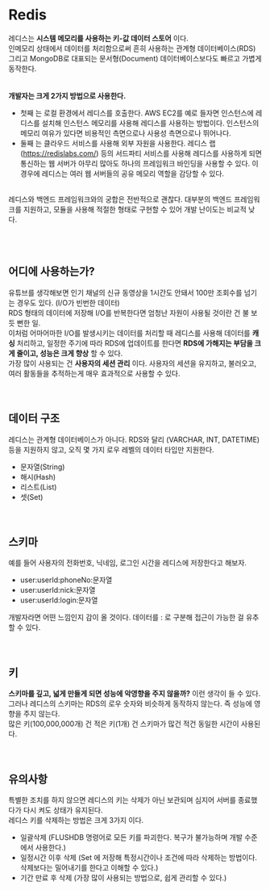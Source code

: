 # Redis 
레디스는 __시스템 메모리를 사용하는 키-값 데이터 스토어__ 이다.  
인메모리 상태에서 데이터를 처리함으로써 흔히 사용하는 관계형 데이터베이스(RDS) 그리고 MongoDB로 대표되는 문서형(Document) 데이터베이스보다도 빠르고 가볍게 동작한다.  
<br>  
__개발자는 크게 2가지 방법으로 사용한다.__  
- 첫째 는 로컬 환경에서 레디스를 호출한다. AWS EC2를 예로 들자면 인스턴스에 레디스를 설치해 인스턴스 메모리를 사용해 레디스를 사용하는 방법이다. 인스턴스의 메모리 여유가 있다면 비용적인 측면으로나 사용성 측면으로나 뛰어나다.
- 둘째 는 클라우드 서비스를 사용해 외부 자원을 사용한다. 레디스 랩(https://redislabs.com/) 등의 서드파티 서비스를 사용해 레디스를 사용하게 되면 통신하는 웹 서버가 아무리 많아도 하나의 프레임워크 바인딩을 사용할 수 있다. 이 경우에 레디스는 여러 웹 서버들의 공유 메모리 역할을 감당할 수 있다.  
<br>
레디스와 백엔드 프레임워크와의 궁합은 전반적으로 괜찮다. 대부분의 백엔드 프레임워크를 지원하고, 모듈을 사용해 적절한 형태로 구현할 수 있어 개발 난이도는 비교적 낮다.  

<br><br>

## 어디에 사용하는가?  
유튜브를 생각해보면 인기 채널의 신규 동영상을 1시간도 안돼서 100만 조회수를 넘기는 경우도 있다. (I/O가 빈번한 데이터)  
RDS 형태의 데이터에 저장해 I/O를 반복한다면 엄청난 자원이 사용될 것이란 건 불 보듯 뻔한 일.  
이처럼 어마어마한 I/O를 발생시키는 데이터를 처리할 때 레디스를 사용해 데이터를 __캐싱__ 처리하고, 일정한 주기에 따라 RDS에 업데이트를 한다면 __RDS에 가해지는 부담을 크게 줄이고, 성능은 크게 향상__ 할 수 있다.  
가장 많이 사용되는 건 __사용자의 세션 관리__ 이다. 사용자의 세션을 유지하고, 불러오고, 여러 활동들을 추적하는게 매우 효과적으로 사용할 수 있다.  
<br><br>

## 데이터 구조  
레디스는 관계형 데이터베이스가 아니다. RDS와 달리 (VARCHAR, INT, DATETIME) 등을 지원하지 않고, 오직 몇 가지 로우 레벨의 데이터 타입만 지원한다.  
- 문자열(String)
- 해시(Hash)
- 리스트(List) 
- 셋(Set)  
<br><br>  

## 스키마
예를 들어 사용자의 전화번호, 닉네임, 로그인 시간을 레디스에 저장한다고 해보자.
- user:userId:phoneNo:문자열
- user:userId:nick:문자열
- user:userId:login:문자열  

개발자라면 어떤 느낌인지 감이 올 것이다. 데이터를 : 로 구분해 접근이 가능한 걸 유추할 수 있다.  
<br><br>  

## 키
__스키마를 깊고, 넓게 만들게 되면 성능에 악영향을 주지 않을까?__ 이런 생각이 들 수 있다.
그러나 레디스의 스키마는 RDS의 로우 숫자와 비슷하게 동작하지 않는다. 즉 성능에 영향을 주지 않는다.  
많은 키(100,000,000개) 건 적은 키(1개) 건 스키마가 많건 적건 동일한 시간이 사용된다.  
<br><br>  

## 유의사항  
특별한 조치를 하지 않으면 레디스의 키는 삭제가 아닌 보관되며 심지어 서버를 종료했다가 다시 켜도 상태가 유지된다.  
레디스 키를 삭제하는 방법은 크게 3가지 이다.  
- 일괄삭제 (FLUSHDB 명령어로 모든 키를 파괴한다. 복구가 불가능하며 개발 수준에서 사용한다.)
- 일정시간 이후 삭제 (Set 에 저장해 특정시간이나 조건에 따라 삭제하는 방법이다. 삭제보다는 밀어내기를 한다고 이해할 수 있다.)
- 기간 만료 후 삭제 (가장 많이 사용되는 방법으로, 쉽게 관리할 수 있다.)   
<br>

